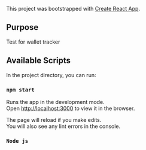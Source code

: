 This project was bootstrapped with [Create React App](https://github.com/facebook/create-react-app).

## Purpose
Test for wallet tracker
## Available Scripts

In the project directory, you can run:

### `npm start`

Runs the app in the development mode.<br>
Open [http://localhost:3000](http://localhost:3000) to view it in the browser.

The page will reload if you make edits.<br>
You will also see any lint errors in the console.

### `Node js`

